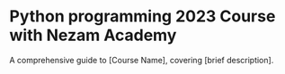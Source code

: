 # Python programming 2023 Course with Nezam Academy

A comprehensive guide to [Course Name], covering [brief description].
